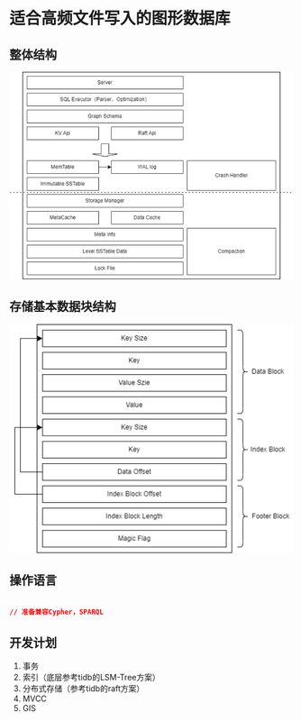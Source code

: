 # 适合高频文件写入的图形数据库

## 整体结构

![结构图](hifidb.png)

## 存储基本数据块结构
![结构图](sst.png)

## 操作语言
```json

// 准备兼容Cypher，SPARQL

```


## 开发计划
1. 事务
2. 索引（底层参考tidb的LSM-Tree方案）
3. 分布式存储（参考tidb的raft方案）
4. MVCC
5. GIS